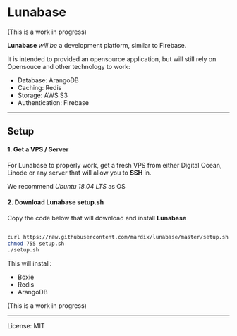 # Lunabase

(This is a work in progress)

**Lunabase** *will be* a development platform, similar to Firebase. 

It is intended to provided an opensource application, but will still rely on Opensouce and other technology to work:

- Database: ArangoDB
- Caching: Redis 
- Storage: AWS S3
- Authentication: Firebase

---

## Setup

#### 1. Get a VPS / Server

For Lunabase to properly work, get a fresh VPS from either Digital Ocean, Linode or any server that will allow you to **SSH** in.

We recommend *Ubuntu 18.04 LTS* as OS

#### 2. Download Lunabase setup.sh

Copy the code below that will download and install **Lunabase**

```sh

curl https://raw.githubusercontent.com/mardix/lunabase/master/setup.sh > setup.sh
chmod 755 setup.sh
./setup.sh

```

This will install:

- Boxie
- Redis
- ArangoDB

(This is a work in progress)

---

License: MIT
